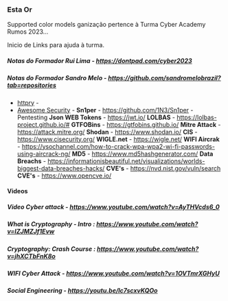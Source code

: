 ### Esta Or

Supported color models
ganização pertence à Turma Cyber Academy Rumos 2023...

Inicio de Links para ajuda à turma.

##### Notas do Formador Rui Lima - https://dontpad.com/cyber2023
##### Notas do Formador Sandro Melo - https://github.com/sandromelobrazil?tab=repositories
- [httpry](http://dumpsterventures.com/jason/httpry/) -
- [Awesome Security](https://github.com/sbilly/awesome-security) -
**Sn1per** - https://github.com/1N3/Sn1per - Pentesting
**Json WEB Tokens** - https://jwt.io/
**LOLBAS** - https://lolbas-project.github.io/#
**GTFOBins** - https://gtfobins.github.io/
**Mitre Attack** - https://attack.mitre.org/
**Shodan** - https://www.shodan.io/
**CIS** - https://www.cisecurity.org/
**WIGLE.net** - https://wigle.net/
**WIFI Aircrak** - https://ysochannel.com/how-to-crack-wpa-wpa2-wi-fi-passwords-using-aircrack-ng/
**MD5** - https://www.md5hashgenerator.com/
**Data Breachs** - https://informationisbeautiful.net/visualizations/worlds-biggest-data-breaches-hacks/
**CVE's** - https://nvd.nist.gov/vuln/search
**CVE's** - https://www.opencve.io/


#### Videos
##### Video Cyber attack - https://www.youtube.com/watch?v=AyTHVcds6_0
##### What is Cryptography - Intro : https://www.youtube.com/watch?v=IZJMZJf1Evw
##### Cryptography: Crash Course : https://www.youtube.com/watch?v=jhXCTbFnK8o
##### WIFI Cyber Attack - https://www.youtube.com/watch?v=1OVTmrXGHyU
##### Social Engineering - https://youtu.be/lc7scxvKQOo
